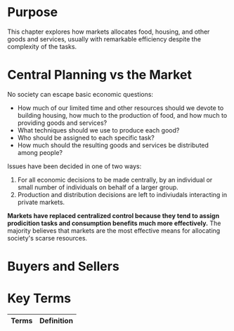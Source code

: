 # Purpose

This chapter explores how markets allocates food, housing, and other goods and services, usually with remarkable efficiency despite the complexity of the tasks. 

# Central Planning vs the Market

No society can escape basic economic questions:
* How much of our limited time and other resources should we devote to building housing, how much to the production of food, and how much to providing goods and services?
* What techniques should we use to produce each good?
* Who should be assigned to each specific task?
* How much should the resulting goods and services be distributed among people?

Issues have been decided in one of two ways:
1. For all economic decisions to be made centrally, by an individual or small number of individuals on behalf of a larger group.
2. Production and distribution decisions are left to indiviudals interacting in private markets.

**Markets have replaced centralized control because they tend to assign prodicition tasks and consumption benefits much more effectively.** The majority believes that markets are the most effective means for allocating society's scarse resources.

# Buyers and Sellers

# Key Terms

Terms        | Definition
-------------|-----------

